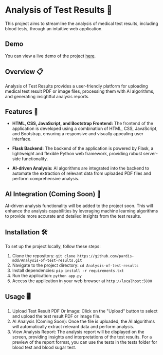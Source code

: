 # Analysis of Test Results 💉

This project aims to streamline the analysis of medical test results, including blood tests, through an intuitive web application.

## Demo

You can view a live demo of the project [here](https://sarakhosrozadeh.github.io/Analysis-of-test-results/).

## Overview 📋

Analysis of Test Results provides a user-friendly platform for uploading medical test result PDF or image files, processing them with AI algorithms, and generating insightful analysis reports.

## Features 🚀

- **HTML, CSS, JavaScript, and Bootstrap Frontend:** The frontend of the application is developed using a combination of HTML, CSS, JavaScript, and Bootstrap, ensuring a responsive and visually appealing user interface.

- **Flask Backend:** The backend of the application is powered by Flask, a lightweight and flexible Python web framework, providing robust server-side functionality.

- **AI-driven Analysis:** AI algorithms are integrated into the backend to automate the extraction of relevant data from uploaded PDF files and perform comprehensive analysis.

## AI Integration (Coming Soon) 🤖

AI-driven analysis functionality will be added to the project soon. This will enhance the analysis capabilities by leveraging machine learning algorithms to provide more accurate and detailed insights from the test results.

## Installation 🛠️

To set up the project locally, follow these steps:

1. Clone the repository: `git clone https://github.com/pardis-mdd/Analysis-of-test-results.git`
2. Navigate to the project directory: `cd Analysis-of-test-results`
3. Install dependencies: `pip install -r requirements.txt`
4. Run the application: `python app.py`
5. Access the application in your web browser at `http://localhost:5000`

## Usage 🖥️

1. Upload Test Result PDF Or Image: Click on the "Upload" button to select and upload the test result PDF or image file.
2. AI Analysis (Coming Soon): Once the file is uploaded, the AI algorithms will automatically extract relevant data and perform analysis.
3. View Analysis Report: The analysis report will be displayed on the screen, providing insights and interpretations of the test results. For a preview of the report format, you can use the tests in the tests folder for blood test and blood sugar test.

